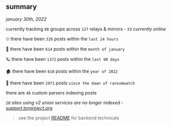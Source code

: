 
## summary
_january 30th, 2022_

currently tracking `88` groups across `127` relays & mirrors - _`53` currently online_

⏲ there have been `326` posts within the `last 24 hours`

🦈 there have been `614` posts within the `month of january`

🪐 there have been `1372` posts within the `last 90 days`

🏚 there have been `610` posts within the `year of 2022`

🦕 there have been `2971` posts `since the dawn of ransomwatch`

there are `48` custom parsers indexing posts

_`20` sites using v2 onion services are no longer indexed - [support.torproject.org](https://support.torproject.org/onionservices/v2-deprecation/)_

> see the project [README](https://github.com/thetanz/ransomwatch#ransomwatch--) for backend technicals
